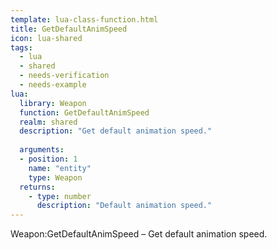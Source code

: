 ```yaml
---
template: lua-class-function.html
title: GetDefaultAnimSpeed
icon: lua-shared
tags:
  - lua
  - shared
  - needs-verification
  - needs-example
lua:
  library: Weapon
  function: GetDefaultAnimSpeed
  realm: shared
  description: "Get default animation speed."
  
  arguments:
  - position: 1
    name: "entity"
    type: Weapon
  returns:
    - type: number
      description: "Default animation speed."
---
```


<div class="lua__search__keywords">
Weapon:GetDefaultAnimSpeed &#x2013; Get default animation speed.
</div>
